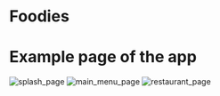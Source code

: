 # Foodies

# Example page of the app
![splash_page](https://github.com/user-attachments/assets/f5648440-ebde-4e50-908f-8e24351bc5c7)
![main_menu_page](https://github.com/user-attachments/assets/ac9d84ec-8363-4669-94b0-b5a37294f184)
![restaurant_page](https://github.com/user-attachments/assets/198b3e15-3795-46f5-8793-80dfea8c5cd6)
